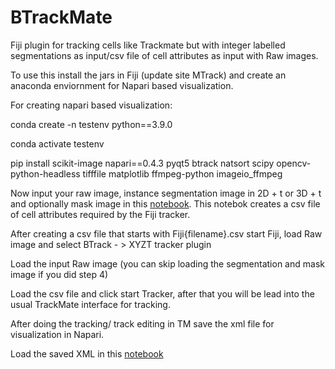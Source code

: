 # BTrackMate

Fiji plugin for tracking cells like Trackmate but with integer labelled segmentations as input/csv file of cell attributes as input with Raw images.

To use this install the jars in Fiji (update site MTrack) and create an anaconda enviornment for Napari based visualization.

For creating napari based visualization:

conda create -n testenv python==3.9.0

conda activate testenv

pip install scikit-image napari==0.4.3 pyqt5 btrack natsort scipy opencv-python-headless tifffile matplotlib ffmpeg-python imageio_ffmpeg

Now input your raw image, instance segmentation image in 2D + t or 3D + t and optionally mask image in this [notebook](https://github.com/kapoorlab/BTrackMate/blob/main/PythonTools/BTrackMateLocalization.ipynb). This notebok creates a csv file of cell attributes required by the Fiji tracker.

After creating a csv file that starts with Fiji{filename}.csv start Fiji, load Raw image and select BTrack - > XYZT tracker plugin

Load the input Raw image (you can skip loading the segmentation and mask image if you did step 4)

Load the csv file and click start Tracker, after that you will be lead into the usual TrackMate interface for tracking.

After doing the tracking/ track editing in TM save the xml file for visualization in Napari.

Load the saved XML in this [notebook](https://github.com/kapoorlab/BTrackMate/blob/main/PythonTools/BTrackMateVisualization.ipynb)
